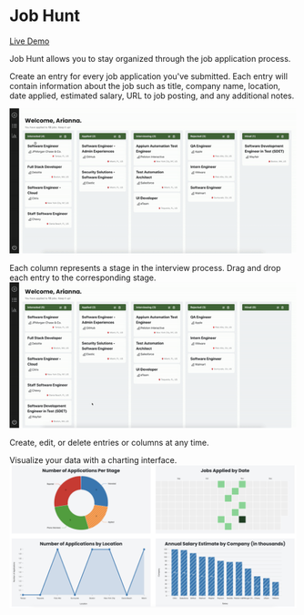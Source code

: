 # Job Hunt

[Live Demo](https://job--hunting.herokuapp.com/)

Job Hunt allows you to stay organized through the job application process.

Create an entry for every job application you've submitted. Each entry will contain information about the job such as title, company name, location, date applied, estimated salary, URL to job posting, and any additional notes.

![Create](https://github.com/ariannavalle/job-hunting-app/blob/main/server/public/images/create.gif)

Each column represents a stage in the interview process. Drag and drop each entry to the corresponding stage.
![Drag and Drop](https://github.com/ariannavalle/job-hunting-app/blob/main/server/public/images/dragndrop.gif)

Create, edit, or delete entries or columns at any time.

Visualize your data with a charting interface.
![Charting Interface](https://github.com/ariannavalle/job-hunting-app/blob/main/server/public/images/Chart.png)
